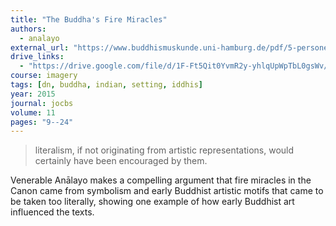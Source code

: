 ```yaml
---
title: "The Buddha's Fire Miracles"
authors:
  - analayo
external_url: "https://www.buddhismuskunde.uni-hamburg.de/pdf/5-personen/analayo/buddhafiremiracle.pdf"
drive_links:
  - "https://drive.google.com/file/d/1F-Ft5Qit0YvmR2y-yhlqUpWpTbL0gsWv/view?usp=drivesdk"
course: imagery
tags: [dn, buddha, indian, setting, iddhis]
year: 2015
journal: jocbs
volume: 11
pages: "9--24"
---
```


> literalism, if not originating from artistic representations, would certainly have been encouraged by them.

Venerable Anālayo makes a compelling argument that fire miracles in the Canon came from symbolism and early Buddhist artistic motifs that came to be taken too literally, showing one example of how early Buddhist art influenced the texts.
